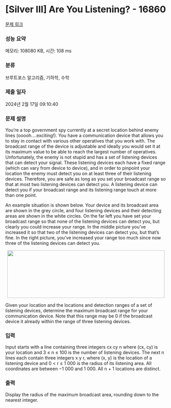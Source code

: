 # [Silver III] Are You Listening? - 16860 

[문제 링크](https://www.acmicpc.net/problem/16860) 

### 성능 요약

메모리: 108080 KB, 시간: 108 ms

### 분류

브루트포스 알고리즘, 기하학, 수학

### 제출 일자

2024년 2월 17일 09:10:40

### 문제 설명

<p>You’re a top government spy currently at a secret location behind enemy lines (ooooh....exciting!). You have a communication device that allows you to stay in contact with various other operatives that you work with. The broadcast range of the device is adjustable and ideally you would set it at its maximum value to be able to reach the largest number of operatives. Unfortunately, the enemy is not stupid and has a set of listening devices that can detect your signal. These listening devices each have a fixed range (which can vary from device to device), and in order to pinpoint your location the enemy must detect you on at least three of their listening devices. Therefore, you are safe as long as you set your broadcast range so that at most two listening devices can detect you. A listening device can detect you if your broadcast range and its listening range touch at more than one point.</p>

<p>An example situation is shown below. Your device and its broadcast area are shown in the grey circle, and four listening devices and their detecting areas are shown in the white circles. On the far left you have set your broadcast range so that none of the listening devices can detect you, but clearly you could increase your range. In the middle picture you’ve increased it so that two of the listening devices can detect you, but that’s fine. In the right picture, you’ve increased your range too much since now three of the listening devices can detect you.</p>

<p style="text-align: center;"><img alt="" src="https://upload.acmicpc.net/78a79b26-6228-4ab5-94cc-13e74ca9c533/-/preview/" style="width: 493px; height: 149px;"></p>

<p>Given your location and the locations and detection ranges of a set of listening devices, determine the maximum broadcast range for your communication device. Note that this range may be 0 if the broadcast device it already within the range of three listening devices.</p>

### 입력 

 <p>Input starts with a line containing three integers cx cy n where (cx, cy) is your location and 3 ≤ n ≤ 100 is the number of listening devices. The next n lines each contain three integers x y r, where (x, y) is the location of a listening device and 0 < r ≤ 1 000 is the radius of its listening area. All coordinates are between −1 000 and 1 000. All n + 1 locations are distinct.</p>

### 출력 

 <p>Display the radius of the maximum broadcast area, rounding down to the nearest integer.</p>

